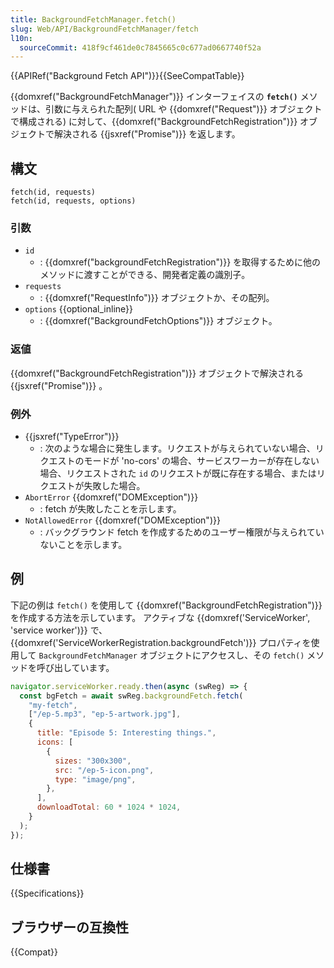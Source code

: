 ```yaml
---
title: BackgroundFetchManager.fetch()
slug: Web/API/BackgroundFetchManager/fetch
l10n:
  sourceCommit: 418f9cf461de0c7845665c0c677ad0667740f52a
---
```


{{APIRef("Background Fetch API")}}{{SeeCompatTable}}

{{domxref("BackgroundFetchManager")}} インターフェイスの **`fetch()`** メソッドは、引数に与えられた配列( URL や {{domxref("Request")}} オブジェクトで構成される) に対して、{{domxref("BackgroundFetchRegistration")}} オブジェクトで解決される {{jsxref("Promise")}} を返します。

## 構文

```js-nolint
fetch(id, requests)
fetch(id, requests, options)
```

### 引数

- `id`
  - : {{domxref("backgroundFetchRegistration")}} を取得するために他のメソッドに渡すことができる、開発者定義の識別子。
- `requests`
  - : {{domxref("RequestInfo")}} オブジェクトか、その配列。
- `options` {{optional_inline}}
  - : {{domxref("BackgroundFetchOptions")}} オブジェクト。

### 返値

{{domxref("BackgroundFetchRegistration")}} オブジェクトで解決される {{jsxref("Promise")}} 。

### 例外

- {{jsxref("TypeError")}}
  - : 次のような場合に発生します。リクエストが与えられていない場合、リクエストのモードが 'no-cors' の場合、サービスワーカーが存在しない場合、リクエストされた `id` のリクエストが既に存在する場合、またはリクエストが失敗した場合。
- `AbortError` {{domxref("DOMException")}}
  - : fetch が失敗したことを示します。
- `NotAllowedError` {{domxref("DOMException")}}
  - : バックグラウンド fetch を作成するためのユーザー権限が与えられていないことを示します。

## 例

下記の例は `fetch()` を使用して {{domxref("BackgroundFetchRegistration")}} を作成する方法を示しています。 アクティブな {{domxref('ServiceWorker', 'service worker')}} で、 {{domxref('ServiceWorkerRegistration.backgroundFetch')}} プロパティを使用して `BackgroundFetchManager` オブジェクトにアクセスし、その `fetch()` メソッドを呼び出しています。

```js
navigator.serviceWorker.ready.then(async (swReg) => {
  const bgFetch = await swReg.backgroundFetch.fetch(
    "my-fetch",
    ["/ep-5.mp3", "ep-5-artwork.jpg"],
    {
      title: "Episode 5: Interesting things.",
      icons: [
        {
          sizes: "300x300",
          src: "/ep-5-icon.png",
          type: "image/png",
        },
      ],
      downloadTotal: 60 * 1024 * 1024,
    }
  );
});
```

## 仕様書

{{Specifications}}

## ブラウザーの互換性

{{Compat}}
